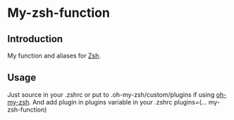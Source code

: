 My-zsh-function
==========

Introduction
------------

My function and aliases for [Zsh](http://www.zsh.org/).

Usage
-----

Just source in your .zshrc or put to .oh-my-zsh/custom/plugins if using [oh-my-zsh](https://github.com/robbyrussell/oh-my-zsh). And add plugin in plugins variable in your .zshrc
plugins=(... my-zsh-function)
